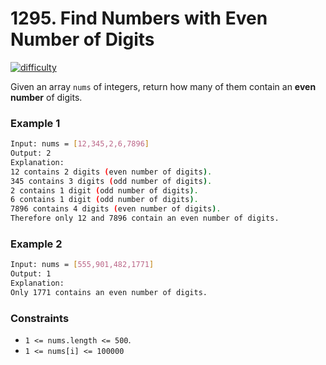 
# 1295. Find Numbers with Even Number of Digits

[![difficulty](https://img.shields.io/badge/difficulty-easy-green)](https://leetcode.com/problems/find-numbers-with-even-number-of-digits/)


Given an array `nums` of integers, return how many of them contain an **even number** of digits.


### Example 1


```bash
Input: nums = [12,345,2,6,7896]
Output: 2
Explanation: 
12 contains 2 digits (even number of digits). 
345 contains 3 digits (odd number of digits). 
2 contains 1 digit (odd number of digits). 
6 contains 1 digit (odd number of digits). 
7896 contains 4 digits (even number of digits). 
Therefore only 12 and 7896 contain an even number of digits.
```


### Example 2


```bash
Input: nums = [555,901,482,1771]
Output: 1 
Explanation: 
Only 1771 contains an even number of digits.
```


### Constraints

- `1 <= nums.length <= 500`.
- `1 <= nums[i] <= 100000`

